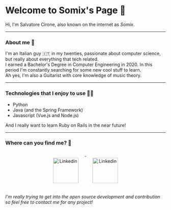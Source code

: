 Welcome to Somix's Page 🐳
======
Hi, I'm Salvatore Cirone, also known on the internet as *Somix*. 

---
### About me 👤
I'm an Italian guy 🇮🇹 in my twenties, passionate about computer science, but really about everything that tech related.  
I earned a Bachelor's Degree in Computer Engineering in 2020. In this period I'm constantly searching for some new cool stuff to learn.  
Ah yes, I'm also a Guitarist with core knowledge of music theory.

---
### Technologies that I enjoy to use 👨‍💻
- Python
- Java (and the Spring Framework)
- Javascript (Vue.js and Node.js)

And I really want to learn Ruby on Rails in the near future!

---
### Where can you find me? 🚀

<p align="center">
  <a href="https://www.linkedin.com/in/salvatore-cirone-it/" target="_blank">
    <img src="https://github.com/akaSomix/akaSomix/blob/main/assets/LinkedIn.png" alt="Linkedin" height="80" style="vertical-align:top; margin:20px">
  </a>
  <a href="https://www.reddit.com/user/akaSomix" target="_blank">
    <img src="https://github.com/akaSomix/akaSomix/blob/main/assets/Reddit.png" alt="Linkedin" height="80" style="vertical-align:top; margin:20px">
  </a>
</p>

*I'm really trying to get into the open source development and contribution so feel free to contact me for any project!*
